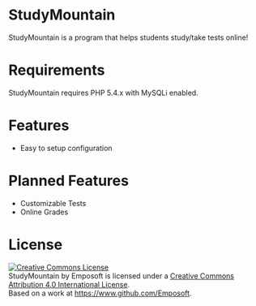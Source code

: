 StudyMountain
=============

StudyMountain is a program that helps students study/take tests online!

Requirements
============

StudyMountain requires PHP 5.4.x with MySQLi enabled.

Features
========

  - Easy to setup configuration

Planned Features
================

  - Customizable Tests
  - Online Grades

License
=======
<a rel="license" href="http://creativecommons.org/licenses/by/4.0/deed.en_US"><img alt="Creative Commons License" style="border-width:0" src="http://i.creativecommons.org/l/by/4.0/88x31.png" /></a><br /><span xmlns:dct="http://purl.org/dc/terms/" property="dct:title">StudyMountain</span> by <span xmlns:cc="http://creativecommons.org/ns#" property="cc:attributionName">Emposoft</span> is licensed under a <a rel="license" href="http://creativecommons.org/licenses/by/4.0/deed.en_US">Creative Commons Attribution 4.0 International License</a>.<br />Based on a work at <a xmlns:dct="http://purl.org/dc/terms/" href="https://www.github.com/Emposoft" rel="dct:source">https://www.github.com/Emposoft</a>.
